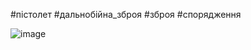 #пістолет #дальнобійна_зброя #зброя #спорядження 

![image](https://static.wikia.nocookie.net/cyberpunk/images/e/ea/Lexington_Wilson.png/revision/latest/scale-to-width-down/185?cb=20210528131013)

